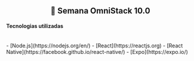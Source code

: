 <h2 align="center">
  🚀 Semana OmniStack 10.0
</h2>

<h4>Tecnologias utilizadas</h4>
</br>
- [Node.js](https://nodejs.org/en/)
- [React](https://reactjs.org)
- [React Native](https://facebook.github.io/react-native/)
- [Expo](https://expo.io/)
